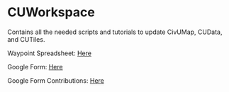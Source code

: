 # CUWorkspace
Contains all the needed scripts and tutorials to update CivUMap, CUData, and CUTiles.

Waypoint Spreadsheet: [Here](https://docs.google.com/spreadsheets/d/1m6yVSf2kriLY1wOx5BC9iCrSrfmDdodDT1s_d1TS56Q/edit?usp=sharing)

Google Form: [Here](https://forms.gle/4TrfWZpsNWqDgGKA8)

Google Form Contributions: [Here](https://drive.google.com/drive/folders/0BwaRChBgZOJmfmJkUWV3NkYtRWtIZEpiNVlURDNKN2hhZU5zeGtEMEdiSzVDUzh5ZkM3RkU?usp=sharing)
